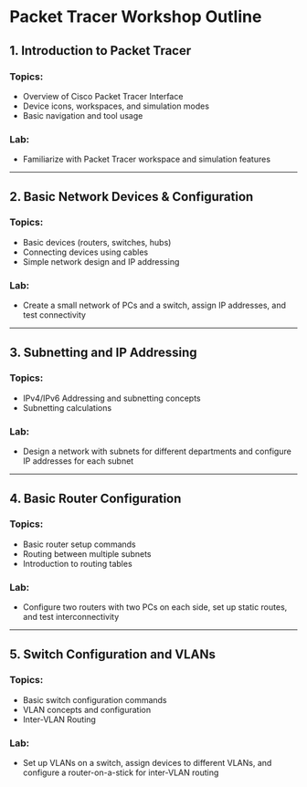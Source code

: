 # Packet Tracer Workshop Outline

## 1. Introduction to Packet Tracer

### Topics:
- Overview of Cisco Packet Tracer Interface
- Device icons, workspaces, and simulation modes
- Basic navigation and tool usage

### Lab:
- Familiarize with Packet Tracer workspace and simulation features

---

## 2. Basic Network Devices & Configuration

### Topics:
- Basic devices (routers, switches, hubs)
- Connecting devices using cables
- Simple network design and IP addressing

### Lab:
- Create a small network of PCs and a switch, assign IP addresses, and test connectivity

---

## 3. Subnetting and IP Addressing

### Topics:
- IPv4/IPv6 Addressing and subnetting concepts
- Subnetting calculations

### Lab:
- Design a network with subnets for different departments and configure IP addresses for each subnet

---

## 4. Basic Router Configuration

### Topics:
- Basic router setup commands
- Routing between multiple subnets
- Introduction to routing tables

### Lab:
- Configure two routers with two PCs on each side, set up static routes, and test interconnectivity

---

## 5. Switch Configuration and VLANs

### Topics:
- Basic switch configuration commands
- VLAN concepts and configuration
- Inter-VLAN Routing

### Lab:
- Set up VLANs on a switch, assign devices to different VLANs, and configure a router-on-a-stick for inter-VLAN routing
